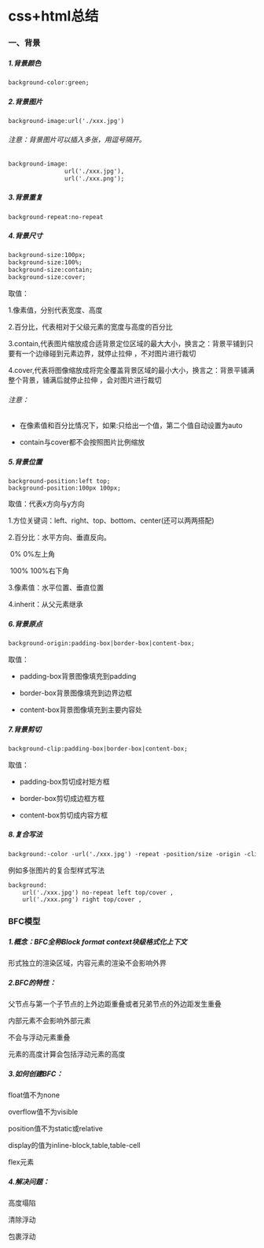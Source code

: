 # css+html总结

### 一、背景

##### 1.背景颜色

```html
background-color:green;
```

##### 2.背景图片

```html
background-image:url('./xxx.jpg')
```

###### 注意：背景图片可以插入多张，用逗号隔开。

```html
background-image:
				url('./xxx.jpg'),
				url('./xxx.png');
```



##### 3.背景重复

```html
background-repeat:no-repeat	
```

##### 4.背景尺寸

```html
background-size:100px;
background-size:100%;
background-size:contain;
background-size:cover;
```

取值：

1.像素值，分别代表宽度、高度

2.百分比，代表相对于父级元素的宽度与高度的百分比

3.contain,代表图片缩放成合适背景定位区域的最大大小，换言之：背景平铺到只要有一个边缘碰到元素边界，就停止拉伸 ，不对图片进行裁切

4.cover,代表将图像缩放成将完全覆盖背景区域的最小大小，换言之：背景平铺满整个背景，铺满后就停止拉伸 ，会对图片进行裁切

###### 注意：

- 在像素值和百分比情况下，如果:只给出一个值，第二个值自动设置为auto

- contain与cover都不会按照图片比例缩放

##### 5.背景位置

```
background-position:left top;
background-position:100px 100px;
```

取值：代表x方向与y方向

1.方位关键词：left、right、top、bottom、center(还可以两两搭配)

2.百分比：水平方向、垂直反向。

​				0% 0%左上角

​				100% 100%右下角

3.像素值：水平位置、垂直位置

4.inherit：从父元素继承

##### 6.背景原点

```html
background-origin:padding-box|border-box|content-box;
```

取值：

- padding-box背景图像填充到padding

- border-box背景图像填充到边界边框

- content-box背景图像填充到主要内容处

##### 7.背景剪切

```html
background-clip:padding-box|border-box|content-box;
```

取值：

- padding-box剪切成衬矩方框

- border-box剪切成边框方框

- content-box剪切成内容方框

##### 8.复合写法

```html
background:-color -url('./xxx.jpg') -repeat -position/size -origin -clip
```

例如多张图片的复合型样式写法

```html
background:
	url('./xxx.jpg') no-repeat left top/cover ,
	url('./xxx.png') right top/cover ,

```

### BFC模型

##### 1.概念：BFC全称Block format context块级格式化上下文

形式独立的渲染区域，内容元素的渲染不会影响外界

##### 2.BFC的特性：

父节点与第一个子节点的上外边距重叠或者兄弟节点的外边距发生重叠

内部元素不会影响外部元素

不会与浮动元素重叠

元素的高度计算会包括浮动元素的高度

##### 3.如何创建BFC：

float值不为none

overflow值不为visible

position值不为static或relative

display的值为inline-block,table,table-cell

flex元素

##### 4.解决问题：

高度塌陷

清除浮动

包裹浮动